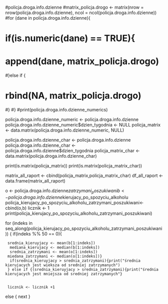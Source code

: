 #policja.droga.info.dzienne
#matrix_policja.drogo <- matrix(nrow = nrow(policja.droga.info.dzienne), ncol = ncol(policja.droga.info.dzienne))
#for (dane in policja.droga.info.dzienne){
#  if(is.numeric(dane) == TRUE){
 #   append(dane, matrix_policja.drogo)
  #}else if {
   # rbind(NA, matrix_policja.drogo)
  #}
#}
#print(policja.droga.info.dzienne_numerics)

policja.droga.info.dzienne_numeric <- policja.droga.info.dzienne
policja.droga.info.dzienne_numeric$dzien_tygodnia <- NULL
policja_matrix <- data.matrix(policja.droga.info.dzienne_numeric, NULL)

policja.droga.info.dzienne_char <- policja.droga.info.dzienne
policja.droga.info.dzienne_char <- policja.droga.info.dzienne$dzien_tygodnia
policja_matrix_char <- data.matrix(policja.droga.info.dzienne_char)

print(is.matrix(policja_matrix))
print(is.matrix(policja_matrix_char))

matrix_all_raport <- cbind(policja_matrix,policja_matrix_char)
df_all_raport <- data.frame(matrix_all_raport)


o <- policja.droga.info.dzienne$zatrzymani_poszukiwani
b <- policja.droga.info.dzienne$kierujacy_po_spozyciu_alkoholu
policja_kierujacy_po_spozyciu_alkoholu_zatrzymani_poszukiwani<- cbind(o,b)
licznik <- 1
print(policja_kierujacy_po_spozyciu_alkoholu_zatrzymani_poszukiwani)

for (indeks in seq_along(policja_kierujacy_po_spozyciu_alkoholu_zatrzymani_poszukiwani)) {
   if(indeks %% 50 == 0){
    
     srednia_kieruyjacy <- mean(b[1:indeks])
      mediana_kierujacy <- median(b[1:indeks])
      srednia_zatrzymani <- mean(o[1:indeks])
     miedana_zatrzymani <- median(o[1:indeks])}
      if(srednia_kieruyjacy > srednia_zatrzymani){print("średnia kierujacych jest wieksza od sredniej zatrzymanych")
     } else if {(srednia_kieruyjacy > srednia_zatrzymani){print("średnia kierujacych jest mniejsza od sredniej zatrzymanych"}
     
     
     licznik <- licznik +1
   else { next
   }  

